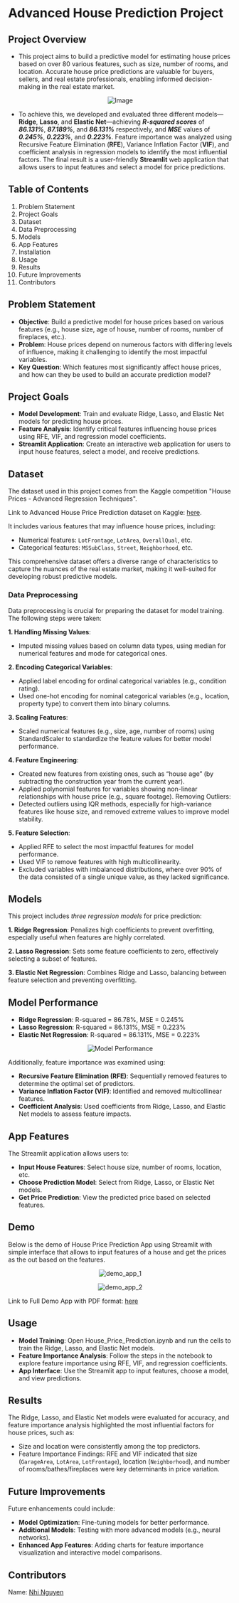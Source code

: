 # Advanced House Prediction Project
## Project Overview

- This project aims to build a predictive model for estimating house prices based on over 80 various features, such as size, number of rooms, and location. Accurate house price predictions are valuable for buyers, sellers, and real estate professionals, enabling informed decision-making in the real estate market.
<p align="center">
  <img src="https://github.com/nnbankdeyu/Advanced-House-Price-Prediction/blob/main/Output%20Images/Project%20Image.png" alt="Image">
</p>


- To achieve this, we developed and evaluated three different models—**Ridge**, **Lasso**, and **Elastic Net**—achieving _**R-squared scores**_ of _**86.131%**_, _**87.189%**_, and _**86.131%**_ respectively, and _**MSE**_ values of _**0.245%**_, _**0.223%**_, and _**0.223%**_. Feature importance was analyzed using Recursive Feature Elimination (**RFE**), Variance Inflation Factor (**VIF**), and coefficient analysis in regression models to identify the most influential factors. The final result is a user-friendly **Streamlit** web application that allows users to input features and select a model for price predictions.

## Table of Contents
1. Problem Statement
2. Project Goals
3. Dataset
4. Data Preprocessing
5. Models
6. App Features
7. Installation
8. Usage
9. Results
10. Future Improvements
11. Contributors

## Problem Statement
- **Objective**: Build a predictive model for house prices based on various features (e.g., house size, age of house, number of rooms, number of fireplaces, etc.).
- **Problem**: House prices depend on numerous factors with differing levels of influence, making it challenging to identify the most impactful variables.
- **Key Question**: Which features most significantly affect house prices, and how can they be used to build an accurate prediction model?

## Project Goals
- **Model Development**: Train and evaluate Ridge, Lasso, and Elastic Net models for predicting house prices.
- **Feature Analysis**: Identify critical features influencing house prices using RFE, VIF, and regression model coefficients.
- **Streamlit Application**: Create an interactive web application for users to input house features, select a model, and receive predictions.

## Dataset

The dataset used in this project comes from the Kaggle competition "House Prices - Advanced Regression Techniques". 

Link to Advanced House Price Prediction dataset on Kaggle: [here](https://www.kaggle.com/competitions/house-prices-advanced-regression-techniques).

It includes various features that may influence house prices, including:
- Numerical features: `LotFrontage`, `LotArea`, `OverallQual`, etc.
- Categorical features: `MSSubClass`, `Street`, `Neighborhood`, etc.

This comprehensive dataset offers a diverse range of characteristics to capture the nuances of the real estate market, making it well-suited for developing robust predictive models.

### Data Preprocessing
Data preprocessing is crucial for preparing the dataset for model training. The following steps were taken:

**1. Handling Missing Values**:
- Imputed missing values based on column data types, using median for numerical features and mode for categorical ones.

**2. Encoding Categorical Variables**:
- Applied label encoding for ordinal categorical variables (e.g., condition rating).
- Used one-hot encoding for nominal categorical variables (e.g., location, property type) to convert them into binary columns.

**3. Scaling Features**:
- Scaled numerical features (e.g., size, age, number of rooms) using StandardScaler to standardize the feature values for better model performance.

**4. Feature Engineering**:
+ Created new features from existing ones, such as “house age” (by subtracting the construction year from the current year).
+ Applied polynomial features for variables showing non-linear relationships with house price (e.g., square footage).
Removing Outliers:
+ Detected outliers using IQR methods, especially for high-variance features like house size, and removed extreme values to improve model stability.

**5. Feature Selection**:
- Applied RFE to select the most impactful features for model performance.
- Used VIF to remove features with high multicollinearity.
- Excluded variables with imbalanced distributions, where over 90% of the data consisted of a single unique value, as they lacked significance.

## Models
This project includes _three regression models_ for price prediction:

**1. Ridge Regression**:
Penalizes high coefficients to prevent overfitting, especially useful when features are highly correlated.

**2. Lasso Regression**:
Sets some feature coefficients to zero, effectively selecting a subset of features.

**3. Elastic Net Regression**:
Combines Ridge and Lasso, balancing between feature selection and preventing overfitting.

## Model Performance
- **Ridge Regression**: R-squared = 86.78%, MSE = 0.245%
- **Lasso Regression**: R-squared = 86.131%, MSE = 0.223%
- **Elastic Net Regression**: R-squared = 86.131%, MSE = 0.223%
<p align="center">
  <img src="https://github.com/nnbankdeyu/Advanced-House-Price-Prediction/blob/main/Output%20Images/Model%20Performance.png" alt="Model Performance">
</p>


Additionally, feature importance was examined using:

- **Recursive Feature Elimination (RFE)**: Sequentially removed features to determine the optimal set of predictors.
- **Variance Inflation Factor (VIF)**: Identified and removed multicollinear features.
- **Coefficient Analysis**: Used coefficients from Ridge, Lasso, and Elastic Net models to assess feature impacts.

## App Features
The Streamlit application allows users to:

- **Input House Features**: Select house size, number of rooms, location, etc.
- **Choose Prediction Model**: Select from Ridge, Lasso, or Elastic Net models.
- **Get Price Prediction**: View the predicted price based on selected features.

## Demo
Below is the demo of House Price Prediction App using Streamlit with simple interface that allows to input features of a house and get the prices as the out based on the features.
<p align="center">
  <img src="https://github.com/nnbankdeyu/Advanced-House-Price-Prediction/blob/main/Output%20Images/demo_app_1.png" alt="demo_app_1">
</p>
<p align="center">
  <img src="https://github.com/nnbankdeyu/Advanced-House-Price-Prediction/blob/main/Output%20Images/demo_app_2.png" alt="demo_app_2">
</p>

Link to Full Demo App with PDF format: [here](https://github.com/nnbankdeyu/Advanced-House-Price-Prediction/blob/main/Output%20Images/ridge_app.pdf)
## Usage
- **Model Training**: Open House_Price_Prediction.ipynb and run the cells to train the Ridge, Lasso, and Elastic Net models.
- **Feature Importance Analysis**: Follow the steps in the notebook to explore feature importance using RFE, VIF, and regression coefficients.
- **App Interface**: Use the Streamlit app to input features, choose a model, and view predictions.

## Results
The Ridge, Lasso, and Elastic Net models were evaluated for accuracy, and feature importance analysis highlighted the most influential factors for house prices, such as:

- Size and location were consistently among the top predictors.
- Feature Importance Findings: RFE and VIF indicated that size (`GarageArea`, `LotArea`, `LotFrontage`), location (`Neighborhood`), and number of rooms/bathes/fireplaces were key determinants in price variation.

## Future Improvements
Future enhancements could include:

- **Model Optimization**: Fine-tuning models for better performance.
- **Additional Models**: Testing with more advanced models (e.g., neural networks).
- **Enhanced App Features**: Adding charts for feature importance visualization and interactive model comparisons.

  
## Contributors
Name: [Nhi Nguyen](https://github.com/nnbankdeyu)
